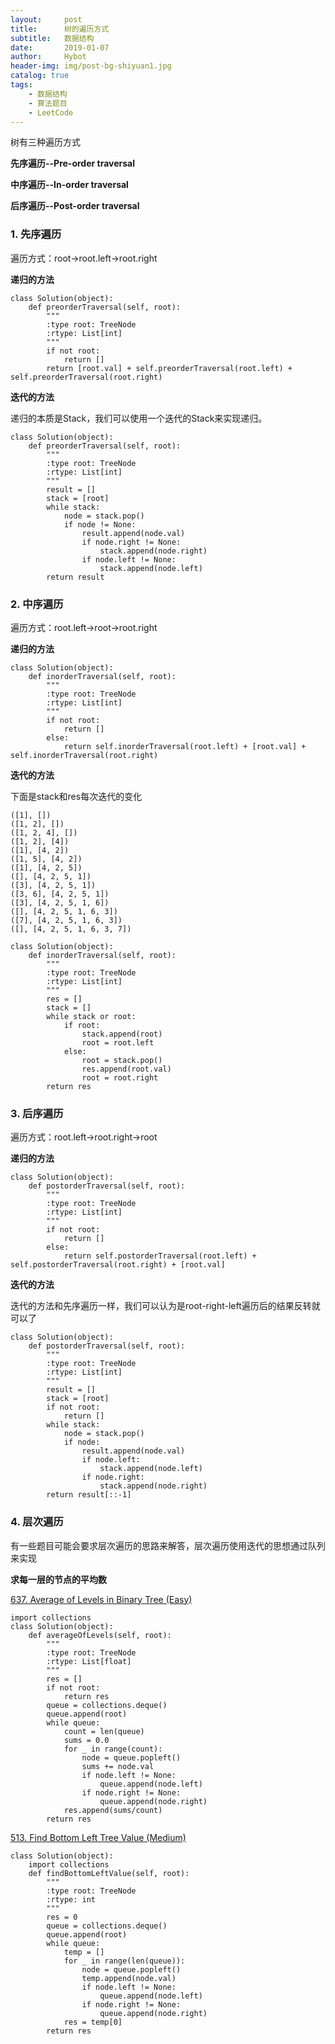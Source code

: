 ```yaml
---
layout:     post
title:      树的遍历方式
subtitle:   数据结构
date:       2019-01-07
author:     Hybot
header-img: img/post-bg-shiyuan1.jpg
catalog: true
tags:
    - 数据结构
    - 算法题目
    - LeetCode
---
```


树有三种遍历方式

**先序遍历--Pre-order traversal**

**中序遍历--In-order traversal**

**后序遍历--Post-order traversal**

### 1. 先序遍历

遍历方式：root->root.left->root.right

**递归的方法**
```
class Solution(object):
    def preorderTraversal(self, root):
        """
        :type root: TreeNode
        :rtype: List[int]
        """
        if not root:
            return []
        return [root.val] + self.preorderTraversal(root.left) + self.preorderTraversal(root.right)
```

**迭代的方法**

递归的本质是Stack，我们可以使用一个迭代的Stack来实现递归。

```
class Solution(object):
    def preorderTraversal(self, root):
        """
        :type root: TreeNode
        :rtype: List[int]
        """
        result = []
        stack = [root]
        while stack:
            node = stack.pop()
            if node != None:
                result.append(node.val)
                if node.right != None:
                    stack.append(node.right)
                if node.left != None:
                    stack.append(node.left)
        return result
```

### 2. 中序遍历

遍历方式：root.left->root->root.right

**递归的方法**

```
class Solution(object):
    def inorderTraversal(self, root):
        """
        :type root: TreeNode
        :rtype: List[int]
        """
        if not root:
            return []
        else:
            return self.inorderTraversal(root.left) + [root.val] + self.inorderTraversal(root.right)
```

**迭代的方法**

下面是stack和res每次迭代的变化
```
([1], [])
([1, 2], [])
([1, 2, 4], [])
([1, 2], [4])
([1], [4, 2])
([1, 5], [4, 2])
([1], [4, 2, 5])
([], [4, 2, 5, 1])
([3], [4, 2, 5, 1])
([3, 6], [4, 2, 5, 1])
([3], [4, 2, 5, 1, 6])
([], [4, 2, 5, 1, 6, 3])
([7], [4, 2, 5, 1, 6, 3])
([], [4, 2, 5, 1, 6, 3, 7])
```

```
class Solution(object):
    def inorderTraversal(self, root):
        """
        :type root: TreeNode
        :rtype: List[int]
        """
        res = []
        stack = []
        while stack or root:
            if root:
                stack.append(root)
                root = root.left
            else:
                root = stack.pop()
                res.append(root.val)
                root = root.right
        return res
```

### 3. 后序遍历

遍历方式：root.left->root.right->root

**递归的方法**

```
class Solution(object):
    def postorderTraversal(self, root):
        """
        :type root: TreeNode
        :rtype: List[int]
        """
        if not root:
            return []
        else:
            return self.postorderTraversal(root.left) + self.postorderTraversal(root.right) + [root.val]
```

**迭代的方法**

迭代的方法和先序遍历一样，我们可以认为是root-right-left遍历后的结果反转就可以了

```
class Solution(object):
    def postorderTraversal(self, root):
        """
        :type root: TreeNode
        :rtype: List[int]
        """
        result = []
        stack = [root]
        if not root:
            return []
        while stack:
            node = stack.pop()
            if node:
                result.append(node.val)
                if node.left:
                    stack.append(node.left)
                if node.right:
                    stack.append(node.right)
        return result[::-1]
```

### 4. 层次遍历

有一些题目可能会要求层次遍历的思路来解答，层次遍历使用迭代的思想通过队列来实现

**求每一层的节点的平均数**

[637\. Average of Levels in Binary Tree (Easy)](https://leetcode.com/problems/average-of-levels-in-binary-tree/description/)

```
import collections
class Solution(object):
    def averageOfLevels(self, root):
        """
        :type root: TreeNode
        :rtype: List[float]
        """
        res = []
        if not root:
            return res
        queue = collections.deque()
        queue.append(root)
        while queue:
            count = len(queue)
            sums = 0.0
            for _ in range(count):
                node = queue.popleft()
                sums += node.val
                if node.left != None:
                    queue.append(node.left)
                if node.right != None:
                    queue.append(node.right)
            res.append(sums/count)
        return res
```

[513\. Find Bottom Left Tree Value (Medium)](https://leetcode.com/problems/find-bottom-left-tree-value/description/)

```
class Solution(object):
    import collections
    def findBottomLeftValue(self, root):
        """
        :type root: TreeNode
        :rtype: int
        """
        res = 0
        queue = collections.deque()
        queue.append(root)
        while queue:
            temp = []
            for _ in range(len(queue)):
                node = queue.popleft()
                temp.append(node.val)
                if node.left != None:
                    queue.append(node.left)
                if node.right != None:
                    queue.append(node.right)
            res = temp[0]
        return res
```

